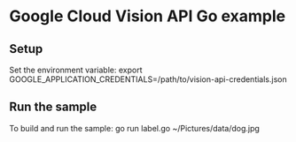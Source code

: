 # Google Cloud Vision API Go example

## Setup
Set the environment variable:
export GOOGLE_APPLICATION_CREDENTIALS=/path/to/vision-api-credentials.json

## Run the sample
To build and run the sample:
go run label.go ~/Pictures/data/dog.jpg
